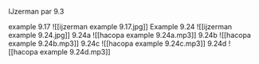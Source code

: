 IJzerman par 9.3

example 9.17
![[ijzerman example 9.17.jpg]]
Example 9.24
![[ijzerman example 9.24.jpg]]
9.24a
![[hacopa example 9.24a.mp3]]
9.24b
![[hacopa example 9.24b.mp3]]
9.24c
![[hacopa example 9.24c.mp3]]
9.24d
![[hacopa example 9.24d.mp3]]


